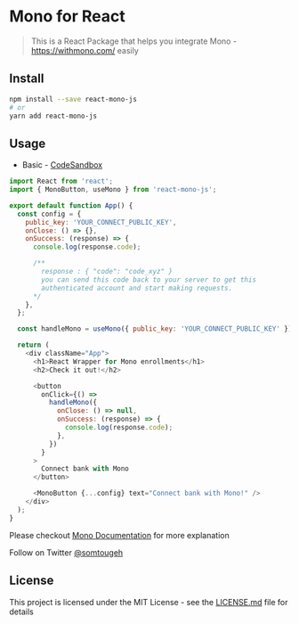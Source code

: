 # Mono for React

> This is a React Package that helps you integrate Mono - https://withmono.com/
> easily

## Install

```bash
npm install --save react-mono-js
# or
yarn add react-mono-js
```

## Usage

- Basic - [CodeSandbox](https://codesandbox.io/s/react-mono-example-s02sx)

```javascript
import React from 'react';
import { MonoButton, useMono } from 'react-mono-js';

export default function App() {
  const config = {
    public_key: 'YOUR_CONNECT_PUBLIC_KEY',
    onClose: () => {},
    onSuccess: (response) => {
      console.log(response.code);

      /**
        response : { "code": "code_xyz" }
        you can send this code back to your server to get this
        authenticated account and start making requests.
      */
    },
  };

  const handleMono = useMono({ public_key: 'YOUR_CONNECT_PUBLIC_KEY' });

  return (
    <div className="App">
      <h1>React Wrapper for Mono enrollments</h1>
      <h2>Check it out!</h2>

      <button
        onClick={() =>
          handleMono({
            onClose: () => null,
            onSuccess: (response) => {
              console.log(response.code);
            },
          })
        }
      >
        Connect bank with Mono
      </button>

      <MonoButton {...config} text="Connect bank with Mono!" />
    </div>
  );
}
```

Please checkout
[Mono Documentation](https://www.notion.so/Documentation-3cda635f4aa54e9bb6947ab60305db92)
for more explanation

Follow on Twitter [@somtougeh](https://twitter.com/SomtoUgeh)

## License

This project is licensed under the MIT License - see the [LICENSE.md](LICENSE)
file for details
